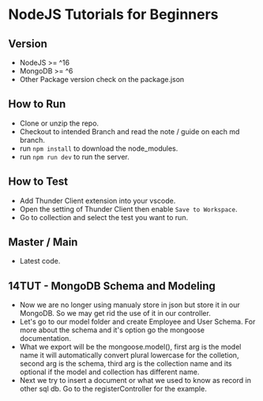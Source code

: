 # NodeJS Tutorials for Beginners

## Version

-   NodeJS >= ^16
-   MongoDB >= ^6
-   Other Package version check on the package.json

## How to Run

-   Clone or unzip the repo.
-   Checkout to intended Branch and read the note / guide on each md branch.
-   run `npm install` to download the node_modules.
-   run `npm run dev` to run the server.

## How to Test

-   Add Thunder Client extension into your vscode.
-   Open the setting of Thunder Client then enable `Save to Workspace`.
-   Go to collection and select the test you want to run.

## Master / Main

-   Latest code.

## 14TUT - MongoDB Schema and Modeling

-   Now we are no longer using manualy store in json but store it in our MongoDB. So we may get rid the use of it in our controller.
-   Let's go to our model folder and create Employee and User Schema. For more about the schema and it's option go the mongoose documentation.
-   What we export will be the mongoose.model(), first arg is the model name it will automatically convert plural lowercase for the colletion, second arg is the schema, third arg is the collection name and its optional if the model and collection has different name.
-   Next we try to insert a document or what we used to know as record in other sql db. Go to the registerController for the example.
